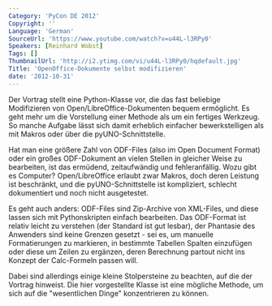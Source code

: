 ```yaml
---
Category: 'PyCon DE 2012'
Copyright: ''
Language: 'German'
SourceUrl: 'https://www.youtube.com/watch?v=u44L-l3RPy0'
Speakers: [Reinhard Wobst]
Tags: []
ThumbnailUrl: 'http://i2.ytimg.com/vi/u44L-l3RPy0/hqdefault.jpg'
Title: 'OpenOffice-Dokumente selbst modifizieren'
date: '2012-10-31'
---
```

Der Vortrag stellt eine Python-Klasse vor, die das fast beliebige Modifizieren
von Open/LibreOffice-Dokumenten bequem ermöglicht. Es geht mehr um die
Vorstellung einer Methode als um ein fertiges Werkzeug. So manche Aufgabe
lässt sich damit erheblich einfacher bewerkstelligen als mit Makros oder über
die pyUNO-Schnittstelle.

Hat man eine größere Zahl von ODF-Files (also im Open Document Format) oder
ein großes ODF-Dokument an vielen Stellen in gleicher Weise zu bearbeiten, ist
das ermüdend, zeitaufwändig und fehleranfällig. Wozu gibt es Computer?
Open/LibreOffice erlaubt zwar Makros, doch deren Leistung ist beschränkt, und
die pyUNO-Schnittstelle ist kompliziert, schlecht dokumentiert und noch nicht
ausgetestet.

Es geht auch anders: ODF-Files sind Zip-Archive von XML-Files, und diese
lassen sich mit Pythonskripten einfach bearbeiten. Das ODF-Format ist relativ
leicht zu verstehen (der Standard ist gut lesbar), der Phantasie des Anwenders
sind keine Grenzen gesetzt - sei es, um manuelle Formatierungen zu markieren,
in bestimmte Tabellen Spalten einzufügen oder diese um Zeilen zu ergänzen,
deren Berechnung partout nicht ins Konzept der Calc-Formeln passen will.

Dabei sind allerdings einige kleine Stolpersteine zu beachten, auf die der
Vortrag hinweist. Die hier vorgestellte Klasse ist eine mögliche Methode, um
sich auf die "wesentlichen Dinge" konzentrieren zu können.
